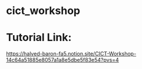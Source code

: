 # cict_workshop

# Tutorial Link:
https://halved-baron-fa5.notion.site/CICT-Workshop-14c64a51885e8057a1a8e5dbe5f83e54?pvs=4